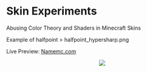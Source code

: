 # Skin Experiments
Abusing Color Theory and Shaders in Minecraft Skins

Example of halfpoint > halfpoint_hypersharp.png

Live Preview: [Namemc.com](https://namemc.com/profile/MisterSirCode.1)

<p align="center">
  <img src="./halfpoint/halfpoint_hypersharp.png.png" />
</p>